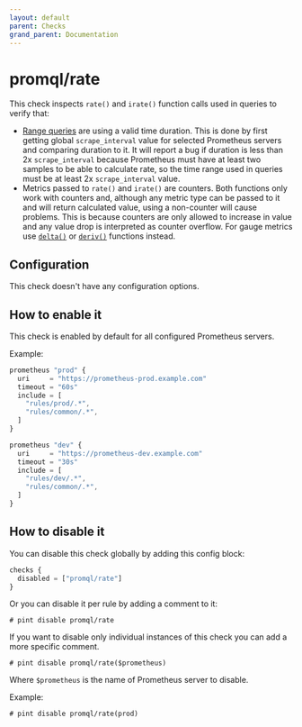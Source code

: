 ```yaml
---
layout: default
parent: Checks
grand_parent: Documentation
---
```


# promql/rate

This check inspects `rate()` and `irate()` function calls used in queries
to verify that:
- [Range queries](https://prometheus.io/docs/prometheus/latest/querying/basics/#range-vector-selectors)
  are using a valid time duration.
  This is done by first getting global `scrape_interval` value for selected
  Prometheus servers and comparing duration to it.
  It will report a bug if duration is less than 2x `scrape_interval` because
  Prometheus must have at least two samples to be able to calculate rate, so
  the time range used in queries must be at least 2x `scrape_interval` value.
- Metrics passed to `rate()` and `irate()` are counters.
  Both functions only work with counters and, although any metric type can be
  passed to it and will return calculated value, using a non-counter will cause
  problems. This is because counters are only allowed to increase in value and any
  value drop is interpreted as counter overflow.
  For gauge metrics use [`delta()`](https://prometheus.io/docs/prometheus/latest/querying/functions/#delta)
  or [`deriv()`](https://prometheus.io/docs/prometheus/latest/querying/functions/#deriv) 
  functions instead.

## Configuration

This check doesn't have any configuration options.

## How to enable it

This check is enabled by default for all configured Prometheus servers.

Example:

```js
prometheus "prod" {
  uri     = "https://prometheus-prod.example.com"
  timeout = "60s"
  include = [
    "rules/prod/.*",
    "rules/common/.*",
  ]
}

prometheus "dev" {
  uri     = "https://prometheus-dev.example.com"
  timeout = "30s"
  include = [
    "rules/dev/.*",
    "rules/common/.*",
  ]
}
```

## How to disable it

You can disable this check globally by adding this config block:

```js
checks {
  disabled = ["promql/rate"]
}
```

Or you can disable it per rule by adding a comment to it:

`# pint disable promql/rate`

If you want to disable only individual instances of this check
you can add a more specific comment.

`# pint disable promql/rate($prometheus)`

Where `$prometheus` is the name of Prometheus server to disable.

Example:

`# pint disable promql/rate(prod)`